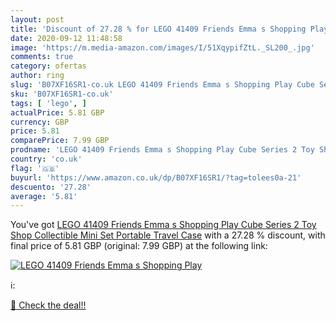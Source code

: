 ```yaml
---
layout: post
title: 'Discount of 27.28 % for LEGO 41409 Friends Emma s Shopping Play '
date: 2020-09-12 11:48:58
image: 'https://m.media-amazon.com/images/I/51XqypifZtL._SL200_.jpg'
comments: true
category: ofertas
author: ring
slug: 'B07XF16SR1-co.uk LEGO 41409 Friends Emma s Shopping Play Cube Series 2...'
sku: 'B07XF16SR1-co.uk'
tags: [ 'lego', ]
actualPrice: 5.81 GBP
currency: GBP
price: 5.81
comparePrice: 7.99 GBP
prodname: 'LEGO 41409 Friends Emma s Shopping Play Cube Series 2 Toy Shop  Collectible Mini Set  Portable Travel Case'
country: 'co.uk'
flag: '🇬🇧'
buyurl: 'https://www.amazon.co.uk/dp/B07XF16SR1/?tag=tolees0a-21'
descuento: '27.28'
average: '5.81'
---
```


You've got [LEGO 41409 Friends Emma s Shopping Play Cube Series 2 Toy Shop  Collectible Mini Set  Portable Travel Case](https://www.amazon.co.uk/dp/B07XF16SR1/?tag=tolees0a-21) with a  27.28 % discount, with final price of 5.81 GBP (original: 7.99 GBP) at the following link:

[![LEGO 41409 Friends Emma s Shopping Play ](https://m.media-amazon.com/images/I/51XqypifZtL._SL200_.jpg)](https://www.amazon.co.uk/dp/B07XF16SR1/?tag=tolees0a-21)

ℹ️:


[🛒 Check the deal!!](https://www.amazon.co.uk/dp/B07XF16SR1/?tag=tolees0a-21)
